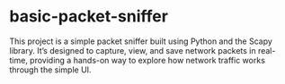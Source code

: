 # basic-packet-sniffer
This project is a simple packet sniffer built using Python and the Scapy library. It’s designed to capture, view, and save network packets in real-time, providing a hands-on way to explore how network traffic works through the simple UI.
